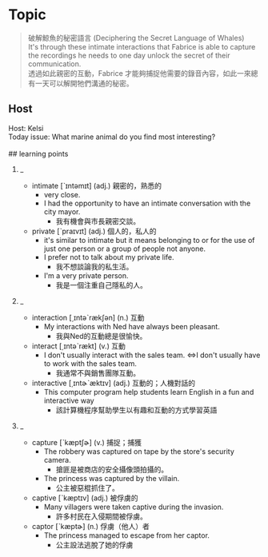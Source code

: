 # Topic

> 破解鯨魚的秘密語言 (Deciphering the Secret Language of Whales) <br>
> It's through these intimate interactions that Fabrice is able to capture the recordings he needs to one day unlock the secret of their communication. <br>
> 透過如此親密的互動，Fabrice 才能夠捕捉他需要的錄音內容，如此一來總有一天可以解開牠們溝通的秘密。 <br>

## Host
Host: Kelsi
<br>Today issue: What marine animal do you find most interesting?
<br><br>## learning points
1. _
	* intimate  [ˋɪntəmɪt]  (adj.)  親密的，熟悉的
		- very close.
		- I had the opportunity to have an intimate conversation with the city mayor.
			+ 我有機會與市長親密交談。
	* private  [ˋpraɪvɪt]  (adj.)  個人的，私人的
		- it's similar to intimate but it means belonging to or for the use of just one person or a group of people not anyone.
		- I prefer not to talk about my private life.
			+ 我不想談論我的私生活。
		- I'm a very private person.
			+ 我是一個注重自己隱私的人。

2. _
	* interaction  [͵ɪntəˋrækʃən]  (n.)  互動
		- My interactions with Ned have always been pleasant.
			+ 我與Ned的互動總是很愉快。
	* interact  [͵ɪntəˋrækt]  (v.)  互動
		- I don't usually interact with the sales team. <=>I don't usually have to work with the sales team.
			+ 我通常不與銷售團隊互動。
	* interactive  [͵ɪntɚˋæktɪv]  (adj.)  互動的；人機對話的
		- This computer program help students learn English in a fun and interactive way
			+ 該計算機程序幫助學生以有趣和互動的方式學習英語

3. _
	* capture  [ˋkæptʃɚ]  (v.)  捕捉；捕獲
		- The robbery was captured on tape by the store's security camera.
			+ 搶匪是被商店的安全攝像頭拍攝的。
		- The princess was captured by the villain.
			+ 公主被惡棍抓住了。
	* captive  [ˋkæptɪv]  (adj.)  被俘虜的
		- Many villagers were taken captive during the invasion.
			+ 許多村民在入侵期間被俘虜。
	* captor  [ˋkæptɚ]  (n.)  俘虜（他人）者
		- The princess managed to escape from her captor.
			+ 公主設法逃脫了她的俘虜
